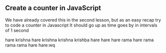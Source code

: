 

## Create a counter in JavaScript

We have already covered this in the second lesson, but as an easy recap try to code a counter in Javascript
It should go up as time goes by in intervals of 1 second

hare krishna hare krishna 
krishna krishba hare hare 
hare rama hare rama
rama rama hare hare:wq

